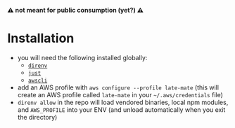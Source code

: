**⚠️ not meant for public consumption (yet?) ⚠️**

# Installation

* you will need the following installed globally:
    * [`direnv`](https://direnv.net/)
    * [`just`](https://github.com/casey/just)
    * [`awscli`](https://formulae.brew.sh/formula/awscli)
* add an AWS profile with `aws configure --profile late-mate` (this will create an AWS profile called `late-mate` in
  your `~/.aws/credentials` file)
* `direnv allow` in the repo will load vendored binaries, local npm modules, and `AWS_PROFILE` into your ENV
  (and unload automatically when you exit the directory)